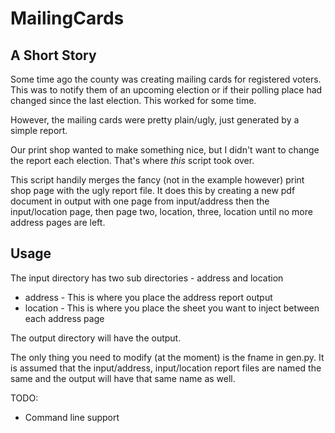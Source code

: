 MailingCards
============
A Short Story
-------------
Some time ago the county was creating mailing cards for registered voters. This was to notify them of an upcoming election or if their polling place had changed since the last election. This worked for some time.

However, the mailing cards were pretty plain/ugly, just generated by a simple report.

Our print shop wanted to make something nice, but I didn't want to change the report each election. That's where *this* script took over.

This script handily merges the fancy (not in the example however) print shop page with the ugly report file. It does this by creating a new pdf document in output with one page from input/address then the input/location page, then page two, location, three, location until no more address pages are left.

Usage
-----
The input directory has two sub directories - address and location
- address - This is where you place the address report output
- location - This is where you place the sheet you want to inject between each address page

The output directory will have the output.

The only thing you need to modify (at the moment) is the fname in gen.py. It is assumed that the input/address, input/location report files are named the same and the output will have that same name as well.

TODO:
- Command line support